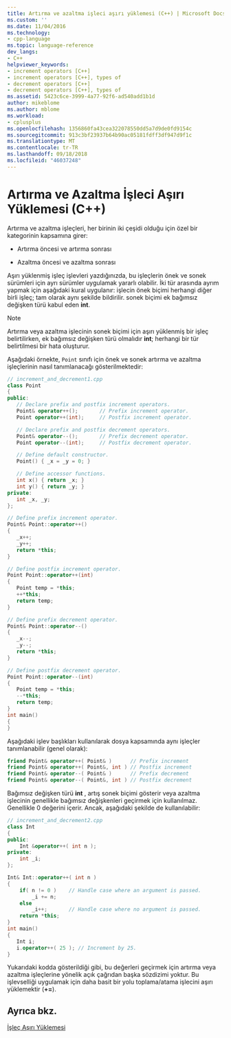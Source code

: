 ```yaml
---
title: Artırma ve azaltma işleci aşırı yüklemesi (C++) | Microsoft Docs
ms.custom: ''
ms.date: 11/04/2016
ms.technology:
- cpp-language
ms.topic: language-reference
dev_langs:
- C++
helpviewer_keywords:
- increment operators [C++]
- increment operators [C++], types of
- decrement operators [C++]
- decrement operators [C++], types of
ms.assetid: 5423c6ce-3999-4a77-92f6-ad540add1b1d
author: mikeblome
ms.author: mblome
ms.workload:
- cplusplus
ms.openlocfilehash: 1356860fa43cea322078550dd5a7d9de0fd9154c
ms.sourcegitcommit: 913c3bf23937b64b90ac05181fdff3df947d9f1c
ms.translationtype: MT
ms.contentlocale: tr-TR
ms.lasthandoff: 09/18/2018
ms.locfileid: "46037248"
---
```

# <a name="increment-and-decrement-operator-overloading-c"></a>Artırma ve Azaltma İşleci Aşırı Yüklemesi (C++)

Artırma ve azaltma işleçleri, her birinin iki çeşidi olduğu için özel bir kategorinin kapsamına girer:

- Artırma öncesi ve artırma sonrası

- Azaltma öncesi ve azaltma sonrası

Aşırı yüklenmiş işleç işlevleri yazdığınızda, bu işleçlerin önek ve sonek sürümleri için ayrı sürümler uygulamak yararlı olabilir. İki tür arasında ayrım yapmak için aşağıdaki kural uygulanır: işlecin önek biçimi herhangi diğer birli işleç; tam olarak aynı şekilde bildirilir. sonek biçimi ek bağımsız değişken türü kabul eden **int**.

> [!NOTE]
>  Artırma veya azaltma işlecinin sonek biçimi için aşırı yüklenmiş bir işleç belirtilirken, ek bağımsız değişken türü olmalıdır **int**; herhangi bir tür belirtilmesi bir hata oluşturur.

Aşağıdaki örnekte, `Point` sınıfı için önek ve sonek artırma ve azaltma işleçlerinin nasıl tanımlanacağı gösterilmektedir:

```cpp
// increment_and_decrement1.cpp
class Point
{
public:
   // Declare prefix and postfix increment operators.
   Point& operator++();       // Prefix increment operator.
   Point operator++(int);     // Postfix increment operator.

   // Declare prefix and postfix decrement operators.
   Point& operator--();       // Prefix decrement operator.
   Point operator--(int);     // Postfix decrement operator.

   // Define default constructor.
   Point() { _x = _y = 0; }

   // Define accessor functions.
   int x() { return _x; }
   int y() { return _y; }
private:
   int _x, _y;
};

// Define prefix increment operator.
Point& Point::operator++()
{
   _x++;
   _y++;
   return *this;
}

// Define postfix increment operator.
Point Point::operator++(int)
{
   Point temp = *this;
   ++*this;
   return temp;
}

// Define prefix decrement operator.
Point& Point::operator--()
{
   _x--;
   _y--;
   return *this;
}

// Define postfix decrement operator.
Point Point::operator--(int)
{
   Point temp = *this;
   --*this;
   return temp;
}
int main()
{
}
```

Aşağıdaki işlev başlıkları kullanılarak dosya kapsamında aynı işleçler tanımlanabilir (genel olarak):

```cpp
friend Point& operator++( Point& )      // Prefix increment
friend Point& operator++( Point&, int ) // Postfix increment
friend Point& operator--( Point& )      // Prefix decrement
friend Point& operator--( Point&, int ) // Postfix decrement
```

Bağımsız değişken türü **int** , artış sonek biçimi gösterir veya azaltma işlecinin genellikle bağımsız değişkenleri geçirmek için kullanılmaz. Genellikle 0 değerini içerir. Ancak, aşağıdaki şekilde de kullanılabilir:

```cpp
// increment_and_decrement2.cpp
class Int
{
public:
    Int &operator++( int n );
private:
    int _i;
};

Int& Int::operator++( int n )
{
    if( n != 0 )    // Handle case where an argument is passed.
        _i += n;
    else
        _i++;       // Handle case where no argument is passed.
    return *this;
}
int main()
{
   Int i;
   i.operator++( 25 ); // Increment by 25.
}
```

Yukarıdaki kodda gösterildiği gibi, bu değerleri geçirmek için artırma veya azaltma işleçlerine yönelik açık çağrıdan başka sözdizimi yoktur. Bu işlevselliği uygulamak için daha basit bir yolu toplama/atama işlecini aşırı yüklemektir (**+=**).

## <a name="see-also"></a>Ayrıca bkz.

[İşleç Aşırı Yüklemesi](../cpp/operator-overloading.md)